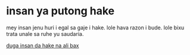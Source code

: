 # insan ya putong hake

mey insan jenu huri i egal sa gaje i hake.
lole hava razon i bude.
lole bixu trata unale sa ruhe yu saudaria.

[duga insan da hake na ali bax](https://www.ohchr.org/EN/UDHR/Pages/SearchByLang.aspx)

